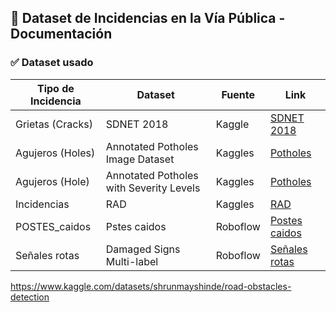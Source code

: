 ## 📁 Dataset de Incidencias en la Vía Pública - Documentación

### ✅ Dataset usado

| Tipo de Incidencia | Dataset                             | Fuente      | Link                                      |
|--------------------|-------------------------------------|-------------|-------------------------------------------|
| Grietas (Cracks)   | SDNET 2018                          | Kaggle      | [SDNET 2018](https://www.kaggle.com/datasets/aniruddhsharma/structural-defects-network-concrete-crack-images) |
| Agujeros (Holes)   | Annotated Potholes Image Dataset    | Kaggles     | [Potholes](https://www.kaggle.com/datasets/chitholian/annotated-potholes-dataset) |
| Agujeros (Hole)    | Annotated Potholes with Severity Levels| Kaggles  | [Potholes](https://www.kaggle.com/datasets/idanbaru/annotated-potholes-with-severity-levels) |
| Incidencias        | RAD                                 | Kaggles     | [RAD](https://www.kaggle.com/datasets/rohitsuresh15/radroad-anomaly-detection) |
| POSTES_caidos      | Pstes caidos                        | Roboflow    | [Postes caidos](https://universe.roboflow.com/postes-6tksq/postes_caidos-nax7g/dataset/2) |
| Señales rotas      | Damaged Signs Multi-label           | Roboflow    | [Señales rotas](https://universe.roboflow.com/jayke-boghean-2pxtg/damaged-signs-multi-label) |


https://www.kaggle.com/datasets/shrunmayshinde/road-obstacles-detection
